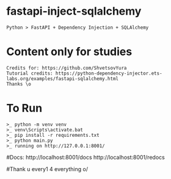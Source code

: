 # fastapi-inject-sqlalchemy
	
	Python > FastAPI + Dependency Injection + SQLAlchemy


# Content only for studies
	Credits for: https://github.com/ShvetsovYura
	Tutorial credits: https://python-dependency-injector.ets-labs.org/examples/fastapi-sqlalchemy.html
	Thanks \o


# To Run

	>_ python -m venv venv
	>_ venv\Scripts\activate.bat
	>_ pip install -r requirements.txt
	>_ python main.py
	>_ running on http://127.0.0.1:8001/




#Docs:
	http://localhost:8001/docs
	http://localhost:8001/redocs
	
	

#Thank u every1 4 everything o/